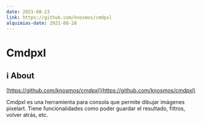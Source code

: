 ```yaml
---
date: 2021-08-23
link: https://github.com/knosmos/cmdpxl
alquimias-date: 2021-08-28
---
```


# Cmdpxl

## ℹ️ About

[https://github.com/knosmos/cmdpxl](https://github.com/knosmos/cmdpxl)

Cmdpxl es una herramienta para consola que permite dibujar imágenes pixelart. Tiene funcionalidades como poder guardar el resultado, filtros, volver atrás, etc.


